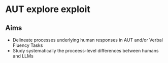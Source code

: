 # AUT explore exploit

## Aims
- Delineate processes underlying human responses in AUT and/or Verbal Fluency Tasks
- Study systematically the proceess-level differences between humans and LLMs